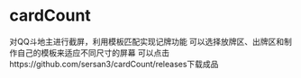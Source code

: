 # cardCount
对QQ斗地主进行截屏，利用模板匹配实现记牌功能
可以选择放牌区、出牌区和制作自己的模板来适应不同尺寸的屏幕
可以点击https://github.com/sersan3/cardCount/releases下载成品
